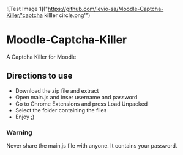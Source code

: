 ![Test Image 1]("https://github.com/levio-sa/Moodle-Captcha-Killer/'captcha killler circle.png'")

# Moodle-Captcha-Killer
A Captcha Killer for Moodle

## Directions to use
- Download the zip file and extract
- Open main.js and inser username and password
- Go to Chrome Extensions and press Load Unpacked
- Select the folder containing the files
- Enjoy ;)

### Warning
Never share the main.js file with anyone. It contains your password.
